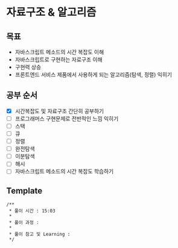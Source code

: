 # 자료구조 & 알고리즘

## 목표

- 자바스크립트 메소드의 시간 복잡도 이해
- 자바스크립트로 구현하는 자료구조 이해
- 구현력 상승
- 프론트엔드 서비스 제품에서 사용하게 되는 알고리즘(탐색, 정렬) 익히기

## 공부 순서

- [x] 시간복잡도 및 자료구조 간단히 공부하기
- [ ] 프로그래머스 구현문제로 전반적인 느낌 익히기
- [ ] 스택
- [ ] 큐
- [ ] 정렬
- [ ] 완전탐색
- [ ] 이분탐색
- [ ] 해시
- [ ] 자바스크립트 메소드의 시간 복잡도 학습하기

## Template

```
/**
 * 풀이 시간 : 15:03
 *
 * 풀이 과정 :
 *
 * 풀이 참고 및 Learning :
 */
```
